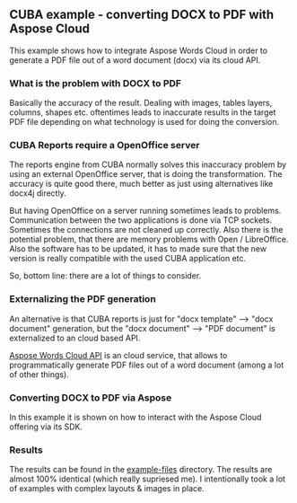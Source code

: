 ## CUBA example - converting DOCX to PDF with Aspose Cloud

This example shows how to integrate Aspose Words Cloud in order to generate a PDF file out of a
word document (docx) via its cloud API.

### What is the problem with DOCX to PDF

Basically the accuracy of the result. Dealing with images, tables layers, columns, shapes etc. oftentimes leads
to inaccurate results in the target PDF file depending on what technology is used for doing the conversion.

### CUBA Reports require a OpenOffice server

The reports engine from CUBA normally solves this inaccuracy problem by using an external OpenOffice server, that is
doing the transformation. The accuracy is quite good there, much better as just using alternatives like docx4j directly.

But having OpenOffice on a server running sometimes leads to problems. Communication between the two applications is
done via TCP sockets. Sometimes the connections are not cleaned up correctly. Also there is the potential problem,
that there are memory problems with Open / LibreOffice. Also the software has to be updated, it has to made sure
that the new version is really compatible with the used CUBA application etc.

So, bottom line: there are a lot of things to consider.

### Externalizing the PDF generation

An alternative is that CUBA reports is just for "docx template" --> "docx document" generation, but the "docx document" --> "PDF document"
is externalized to an cloud based API.

[Aspose Words Cloud API](https://github.com/aspose-words-cloud/aspose-words-cloud-java) is an cloud service, that allows
to programmatically generate PDF files out of a word document (among a lot of other things).

### Converting DOCX to PDF via Aspose

In this example it is shown on how to interact with the Aspose Cloud offering via its SDK.


### Results

The results can be found in the [example-files]() directory. The results are almost 100% identical (which really supriesed me).
I intentionally took a lot of examples with complex layouts & images in place.




